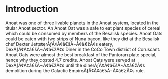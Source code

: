 # Introduction

Anoat was one of three livable planets in the Anoat system, located in the titular Anoat sector.
An Anoat Oat was a safe to eat plant species of cereal which could be consumed by members of the Besalisk species.
Anoat Oats could be eaten with two strips of Nuna bacon, like they did at the Besalisk chef Dexter JettsterÃƒÂ¢Ã¢â€šÂ¬Ã¢â€žÂ¢s eatery, DexÃƒÂ¢Ã¢â€šÂ¬Ã¢â€žÂ¢s Diner in the CoCo Town district of Coruscant.
Anoat Oats were almost the best breakfast of the Pantoran plate special, hence why they costed 4.7 credits.
Anoat Oats were served at DexÃƒÂ¢Ã¢â€šÂ¬Ã¢â€žÂ¢s until the dinerÃƒÂ¢Ã¢â€šÂ¬Ã¢â€žÂ¢s demolition during the Galactic EmpireÃƒÂ¢Ã¢â€šÂ¬Ã¢â€žÂ¢s rule.
